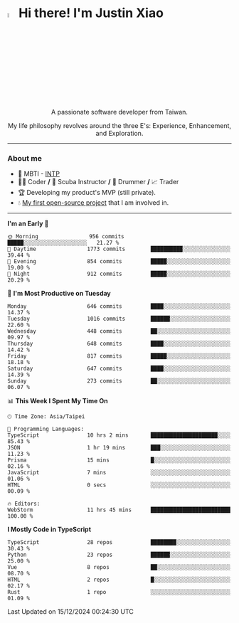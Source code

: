 # <img src="https://media.giphy.com/media/hvRJCLFzcasrR4ia7z/giphy.gif" width="5%">Hi there! I'm Justin Xiao
<p align="center">A passionate software developer from Taiwan.  </p>
<p align="center">My life philosophy revolves around the three E's: Experience, Enhancement, and Exploration.</p>

---
### About me
- 👀 MBTI - [INTP](https://www.16personalities.com/intp-personality)
- 👨‍💻 Coder **/** 🤿 Scuba Instructor **/** 🥁 Drummer **/** 📈 Trader
- 🏆 Developing my product's MVP (still private).
- 💧 [My first open-source project](https://github.com/Game-as-a-Service/Game-Lobby-Web) that I am involved in.

---
<!--START_SECTION:waka-->
**I'm an Early 🐤** 

```text
🌞 Morning                956 commits         █████░░░░░░░░░░░░░░░░░░░░   21.27 % 
🌆 Daytime                1773 commits        ██████████░░░░░░░░░░░░░░░   39.44 % 
🌃 Evening                854 commits         █████░░░░░░░░░░░░░░░░░░░░   19.00 % 
🌙 Night                  912 commits         █████░░░░░░░░░░░░░░░░░░░░   20.29 % 
```
📅 **I'm Most Productive on Tuesday** 

```text
Monday                   646 commits         ████░░░░░░░░░░░░░░░░░░░░░   14.37 % 
Tuesday                  1016 commits        ██████░░░░░░░░░░░░░░░░░░░   22.60 % 
Wednesday                448 commits         ██░░░░░░░░░░░░░░░░░░░░░░░   09.97 % 
Thursday                 648 commits         ████░░░░░░░░░░░░░░░░░░░░░   14.42 % 
Friday                   817 commits         █████░░░░░░░░░░░░░░░░░░░░   18.18 % 
Saturday                 647 commits         ████░░░░░░░░░░░░░░░░░░░░░   14.39 % 
Sunday                   273 commits         ██░░░░░░░░░░░░░░░░░░░░░░░   06.07 % 
```


📊 **This Week I Spent My Time On** 

```text
🕑︎ Time Zone: Asia/Taipei

💬 Programming Languages: 
TypeScript               10 hrs 2 mins       █████████████████████░░░░   85.43 % 
JSON                     1 hr 19 mins        ███░░░░░░░░░░░░░░░░░░░░░░   11.23 % 
Prisma                   15 mins             █░░░░░░░░░░░░░░░░░░░░░░░░   02.16 % 
JavaScript               7 mins              ░░░░░░░░░░░░░░░░░░░░░░░░░   01.06 % 
HTML                     0 secs              ░░░░░░░░░░░░░░░░░░░░░░░░░   00.09 % 

🔥 Editors: 
WebStorm                 11 hrs 45 mins      █████████████████████████   100.00 % 
```

**I Mostly Code in TypeScript** 

```text
TypeScript               28 repos            ████████░░░░░░░░░░░░░░░░░   30.43 % 
Python                   23 repos            ██████░░░░░░░░░░░░░░░░░░░   25.00 % 
Vue                      8 repos             ██░░░░░░░░░░░░░░░░░░░░░░░   08.70 % 
HTML                     2 repos             █░░░░░░░░░░░░░░░░░░░░░░░░   02.17 % 
Rust                     1 repo              ░░░░░░░░░░░░░░░░░░░░░░░░░   01.09 % 
```




 Last Updated on 15/12/2024 00:24:30 UTC
<!--END_SECTION:waka-->
